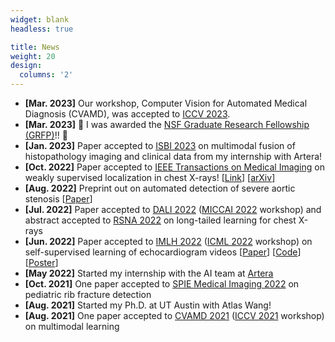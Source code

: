 ```yaml
---
widget: blank
headless: true

title: News
weight: 20
design:
  columns: '2'
---
```


* <b>[Mar. 2023]</b> Our workshop, Computer Vision for Automated Medical Diagnosis (CVAMD), was accepted to [ICCV 2023](https://iccv2023.thecvf.com/).
* <b>[Mar. 2023]</b> :tada: I was awarded the [NSF Graduate Research Fellowship (GRFP)](https://www.nsfgrfp.org/)!! :tada:
* <b>[Jan. 2023]</b> Paper accepted to [ISBI 2023](http://2023.biomedicalimaging.org/en/) on multimodal fusion of histopathology imaging and clinical data from my internship with Artera!
* <b>[Oct. 2022]</b> Paper accepted to [IEEE Transactions on Medical Imaging](https://www.embs.org/tmi/) on weakly supervised localization in chest X-rays! [[Link](https://ieeexplore.ieee.org/document/9930800)] [[arXiv](https://arxiv.org/abs/2207.04394)]
* <b>[Aug. 2022]</b> Preprint out on automated detection of severe aortic stenosis [[Paper](https://www.medrxiv.org/content/10.1101/2022.08.30.22279413v1)]
* <b>[Jul. 2022]</b> Paper accepted to [DALI 2022](https://dali-miccai.github.io/) ([MICCAI 2022](https://conferences.miccai.org/2022/en/) workshop) and abstract accepted to [RSNA 2022](https://www.rsna.org/annual-meeting) on long-tailed learning for chest X-rays
* <b>[Jun. 2022]</b> Paper accepted to [IMLH 2022](https://sites.google.com/view/imlh2022/home?authuser=0) ([ICML 2022](https://icml.cc/) workshop) on self-supervised learning of echocardiogram videos [[Paper](https://arxiv.org/abs/2207.11581)] [[Code](https://github.com/cards-yale/echo-ssl-aortic-stenosis)] [[Poster](/media/imlh_2022_poster.pdf)]
* <b>[May 2022]</b> Started my internship with the AI team at [Artera](https://artera.ai/)
* <b>[Oct. 2021]</b> One paper accepted to [SPIE Medical Imaging 2022](https://spie.org/MI22/conferencedetails/computer-aided-diagnosis?enableBackToBrowse=true) on pediatric rib fracture detection
* <b>[Aug. 2021]</b> Started my Ph.D. at UT Austin with Atlas Wang!
* <b>[Aug. 2021]</b> One paper accepted to [CVAMD 2021](https://sites.google.com/view/CVAMD2021/) ([ICCV 2021](http://iccv2021.thecvf.com/home) workshop) on multimodal learning
